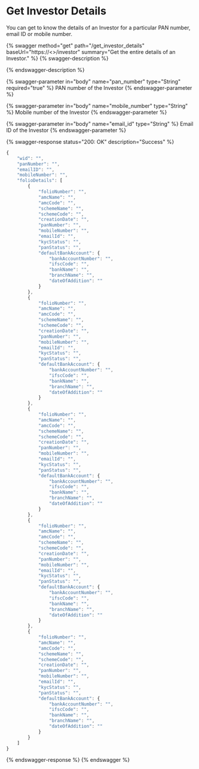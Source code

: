 # Get Investor Details

You can get to know the details of an Investor for a particular PAN number, email ID or mobile number.

{% swagger method="get" path="/get_investor_details" baseUrl="https://<<BASE URL>>/investor" summary="Get the entire details of an Investor." %}
{% swagger-description %}

{% endswagger-description %}

{% swagger-parameter in="body" name="pan_number" type="String" required="true" %}
PAN number of the Investor
{% endswagger-parameter %}

{% swagger-parameter in="body" name="mobile_number" type="String" %}
Mobile number of the Investor
{% endswagger-parameter %}

{% swagger-parameter in="body" name="email_id" type="String" %}
Email ID of the Investor
{% endswagger-parameter %}

{% swagger-response status="200: OK" description="Success" %}
```javascript
{
    "wid": "",
    "panNumber": "",
    "emailID": "",
    "mobileNumber": "",
    "folioDetails": [
        {
            "folioNumber": "",
            "amcName": "",
            "amcCode": "",
            "schemeName": "",
            "schemeCode": "",
            "creationDate": "",
            "panNumber": "",
            "mobileNumber": "",
            "emailId": "",
            "kycStatus": "",
            "panStatus": "",
            "defaultBankAccount": {
                "bankAccountNumber": "",
                "ifscCode": "",
                "bankName": "",
                "branchName": "",
                "dateOfAddition": ""
            }
        },
        {
            "folioNumber": "",
            "amcName": "",
            "amcCode": "",
            "schemeName": "",
            "schemeCode": "",
            "creationDate": "",
            "panNumber": "",
            "mobileNumber": "",
            "emailId": "",
            "kycStatus": "",
            "panStatus": "",
            "defaultBankAccount": {
                "bankAccountNumber": "",
                "ifscCode": "",
                "bankName": "",
                "branchName": "",
                "dateOfAddition": ""
            }
        },
        {
            "folioNumber": "",
            "amcName": "",
            "amcCode": "",
            "schemeName": "",
            "schemeCode": "",
            "creationDate": "",
            "panNumber": "",
            "mobileNumber": "",
            "emailId": "",
            "kycStatus": "",
            "panStatus": "",
            "defaultBankAccount": {
                "bankAccountNumber": "",
                "ifscCode": "",
                "bankName": "",
                "branchName": "",
                "dateOfAddition": ""
            }
        },
        {
            "folioNumber": "",
            "amcName": "",
            "amcCode": "",
            "schemeName": "",
            "schemeCode": "",
            "creationDate": "",
            "panNumber": "",
            "mobileNumber": "",
            "emailId": "",
            "kycStatus": "",
            "panStatus": "",
            "defaultBankAccount": {
                "bankAccountNumber": "",
                "ifscCode": "",
                "bankName": "",
                "branchName": "",
                "dateOfAddition": ""
            }
        },
        {
            "folioNumber": "",
            "amcName": "",
            "amcCode": "",
            "schemeName": "",
            "schemeCode": "",
            "creationDate": "",
            "panNumber": "",
            "mobileNumber": "",
            "emailId": "",
            "kycStatus": "",
            "panStatus": "",
            "defaultBankAccount": {
                "bankAccountNumber": "",
                "ifscCode": "",
                "bankName": "",
                "branchName": "",
                "dateOfAddition": ""
            }
        }
    ]
}
```
{% endswagger-response %}
{% endswagger %}
